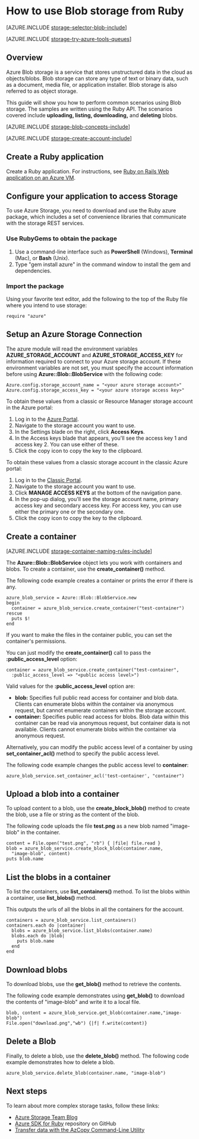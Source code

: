 <properties
    pageTitle="How to use Blob storage (object storage) from Ruby | Azure"
    description="Store unstructured data in the cloud with Azure Blob storage (object storage)."
    services="storage"
    documentationcenter="ruby"
    author="mmacy"
    manager="timlt"
    editor="tysonn" />
<tags
    ms.assetid="e2fe4c45-27b0-4d15-b3fb-e7eb574db717"
    ms.service="storage"
    ms.workload="storage"
    ms.tgt_pltfrm="na"
    ms.devlang="ruby"
    ms.topic="article"
    ms.date="12/08/2016"
    wacn.date=""
    ms.author="marsma" />

# How to use Blob storage from Ruby
[AZURE.INCLUDE [storage-selector-blob-include](../../includes/storage-selector-blob-include.md)]

[AZURE.INCLUDE [storage-try-azure-tools-queues](../../includes/storage-try-azure-tools-blobs.md)]

## Overview
Azure Blob storage is a service that stores unstructured data in the cloud as objects/blobs. Blob storage can store any type of text or binary data, such as a document, media file, or application installer. Blob storage is also referred to as object storage.

This guide will show you how to perform common scenarios using Blob storage. The samples are written using the Ruby API. The scenarios covered include **uploading, listing, downloading,** and **deleting** blobs.

[AZURE.INCLUDE [storage-blob-concepts-include](../../includes/storage-blob-concepts-include.md)]

[AZURE.INCLUDE [storage-create-account-include](../../includes/storage-create-account-include.md)]

## Create a Ruby application
Create a Ruby application. For instructions, 
see [Ruby on Rails Web application on an Azure VM](/documentation/articles/virtual-machines-linux-classic-ruby-rails-web-app/).

## Configure your application to access Storage
To use Azure Storage, you need to download and use the Ruby azure package, which includes a set of convenience libraries that communicate with the storage REST services.

### Use RubyGems to obtain the package
1. Use a command-line interface such as **PowerShell** (Windows), **Terminal** (Mac), or **Bash** (Unix).
2. Type "gem install azure" in the command window to install the gem and dependencies.

### Import the package
Using your favorite text editor, add the following to the top of the Ruby file where you intend to use storage:

	require "azure"

## Setup an Azure Storage Connection

The azure module will read the environment variables **AZURE_STORAGE_ACCOUNT** and **AZURE_STORAGE_ACCESS_KEY**
for information required to connect to your Azure storage account. If these environment variables are not set, you must specify the account information before using **Azure::Blob::BlobService** with the following code:

	Azure.config.storage_account_name = "<your azure storage account>"
	Azure.config.storage_access_key = "<your azure storage access key>"


To obtain these values from a classic or Resource Manager storage account in the Azure portal:

1. Log in to the [Azure Portal](https://portal.azure.cn).
2. Navigate to the storage account you want to use.
3. In the Settings blade on the right, click **Access Keys**.
4. In the Access keys blade that appears, you'll see the access key 1 and access key 2. You can use either of these. 
5. Click the copy icon to copy the key to the clipboard. 

To obtain these values from a classic storage account in the classic Azure portal:

1. Log in to the [Classic Portal](https://manage.windowsazure.cn/).
2. Navigate to the storage account you want to use.
3. Click **MANAGE ACCESS KEYS** at the bottom of the navigation pane.
4. In the pop-up dialog, you'll see the storage account name, primary access key and secondary access key. For access key, you can use either the primary one or the secondary one.
5. Click the copy icon to copy the key to the clipboard.

## Create a container
[AZURE.INCLUDE [storage-container-naming-rules-include](../../includes/storage-container-naming-rules-include.md)]

The **Azure::Blob::BlobService** object lets you work with containers and blobs. To create a container, use the **create_container()** method.

The following code example creates a container or prints the error if there is any.

	azure_blob_service = Azure::Blob::BlobService.new
	begin
	  container = azure_blob_service.create_container("test-container")
	rescue
	  puts $!
	end

If you want to make the files in the container public, you can set the container's permissions.

You can just modify the <strong>create_container()</strong> call to pass the **:public_access_level** option:

	container = azure_blob_service.create_container("test-container",
	  :public_access_level => "<public access level>")


Valid values for the **:public_access_level** option are:

* **blob:** Specifies full public read access for container and blob data. Clients can enumerate blobs within the container via anonymous request, but cannot enumerate containers within the storage account.
* **container:** Specifies public read access for blobs. Blob data within this container can be read via anonymous request, but container data is not available. Clients cannot enumerate blobs within the container via anonymous request.

Alternatively, you can modify the public access level of a container by using **set_container_acl()** method to specify the public access level.

The following code example changes the public access level to **container**:

	azure_blob_service.set_container_acl('test-container', "container")

## Upload a blob into a container
To upload content to a blob, use the **create_block_blob()** method to create the blob, use a file or string as the content of the blob. 

The following code uploads the file **test.png** as a new blob named "image-blob" in the container.

	content = File.open("test.png", "rb") { |file| file.read }
	blob = azure_blob_service.create_block_blob(container.name,
	  "image-blob", content)
	puts blob.name

## List the blobs in a container
To list the containers, use **list_containers()** method.
To list the blobs within a container, use **list_blobs()** method. 

This outputs the urls of all the blobs in all the containers for the account.

	containers = azure_blob_service.list_containers()
	containers.each do |container|
	  blobs = azure_blob_service.list_blobs(container.name)
	  blobs.each do |blob|
	    puts blob.name
	  end
	end

## Download blobs
To download blobs, use the **get_blob()** method to retrieve the contents. 

The following code example demonstrates using **get_blob()** to download the contents of "image-blob" and write it to a local file.

	blob, content = azure_blob_service.get_blob(container.name,"image-blob")
	File.open("download.png","wb") {|f| f.write(content)}

## Delete a Blob
Finally, to delete a blob, use the **delete_blob()** method. The following code example demonstrates how to delete a blob.

	azure_blob_service.delete_blob(container.name, "image-blob")

## Next steps
To learn about more complex storage tasks, follow these links:

- [Azure Storage Team Blog](http://blogs.msdn.com/b/windowsazurestorage/)
- [Azure SDK for Ruby](https://github.com/WindowsAzure/azure-sdk-for-ruby) repository on GitHub
- [Transfer data with the AzCopy Command-Line Utility](/documentation/articles/storage-use-azcopy/)
